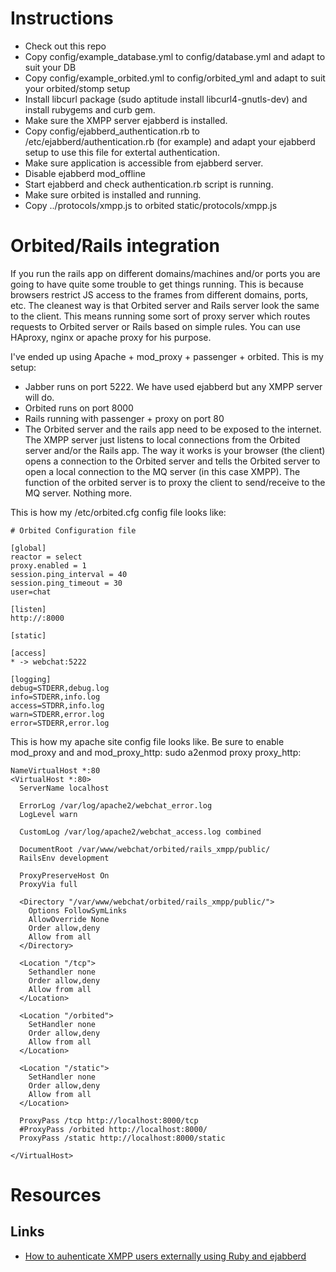 Instructions
============

* Check out this repo
* Copy config/example_database.yml to config/database.yml and adapt to suit your DB
* Copy config/example_orbited.yml to config/orbited_yml and adapt to suit your orbited/stomp setup
* Install libcurl package (sudo aptitude install libcurl4-gnutls-dev) and install rubygems and curb gem.
* Make sure the XMPP server ejabberd is installed.
* Copy config/ejabberd_authentication.rb to /etc/ejabberd/authentication.rb (for example) and adapt your ejabberd setup to use this file for extertal authentication.
* Make sure application is accessible from ejabberd server.
* Disable ejabberd mod_offline
* Start ejabberd and check authentication.rb script is running.
* Make sure orbited is installed and running.
* Copy ../protocols/xmpp.js to orbited static/protocols/xmpp.js

Orbited/Rails integration
=========================

If you run the rails app on different domains/machines and/or ports you are going to have quite some trouble to get things running.
This is because browsers restrict JS access to the frames from different domains, ports, etc.
The cleanest way is that Orbited server and Rails server look the same to the client. This means running some sort of proxy server which routes requests to Orbited server or Rails based on simple rules.
You can use HAproxy, nginx or apache proxy for his purpose.

I've ended up using Apache + mod_proxy + passenger + orbited. This is my setup:
* Jabber runs on port 5222. We have used ejabberd but any XMPP server will do.
* Orbited runs on port 8000
* Rails running with passenger + proxy on port 80
* The Orbited server and the rails app need to be exposed to the internet. The XMPP server just listens to local connections from the Orbited server and/or the Rails app.
The way it works is your browser (the client) opens a connection to the Orbited server and tells the Orbited server to open a local connection to the MQ server (in this case XMPP). The function of the orbited server is to proxy the client to send/receive to the MQ server. Nothing more.


This is how my /etc/orbited.cfg config file looks like:

    # Orbited Configuration file

    [global]
    reactor = select
    proxy.enabled = 1
    session.ping_interval = 40
    session.ping_timeout = 30
    user=chat

    [listen]
    http://:8000

    [static]

    [access]
    * -> webchat:5222

    [logging]
    debug=STDERR,debug.log
    info=STDERR,info.log
    access=STDRR,info.log
    warn=STDERR,error.log
    error=STDERR,error.log

This is how my apache site config file looks like. Be sure to enable mod_proxy and and mod_proxy_http: sudo a2enmod proxy proxy_http:

    NameVirtualHost *:80
    <VirtualHost *:80>
      ServerName localhost

      ErrorLog /var/log/apache2/webchat_error.log
      LogLevel warn

      CustomLog /var/log/apache2/webchat_access.log combined

      DocumentRoot /var/www/webchat/orbited/rails_xmpp/public/
      RailsEnv development

      ProxyPreserveHost On
      ProxyVia full

      <Directory "/var/www/webchat/orbited/rails_xmpp/public/">
        Options FollowSymLinks
        AllowOverride None
        Order allow,deny
        Allow from all
      </Directory>

      <Location "/tcp">
        Sethandler none
        Order allow,deny
        Allow from all
      </Location>

      <Location "/orbited">
        SetHandler none
        Order allow,deny
        Allow from all
      </Location>
  
      <Location "/static">
        SetHandler none
        Order allow,deny
        Allow from all
      </Location>

      ProxyPass /tcp http://localhost:8000/tcp
      #ProxyPass /orbited http://localhost:8000/
      ProxyPass /static http://localhost:8000/static

    </VirtualHost>

Resources
=========

Links
-----
* [How to auhenticate XMPP users externally using Ruby and ejabberd](http://thinkincode.net/2007/1/1/ruby-y-ejabberd)
